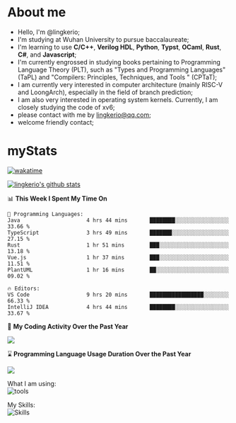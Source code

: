# About me

- Hello, I'm @lingkerio; 
- I'm studying at Wuhan University to pursue baccalaureate;
- I'm learning to use **C/C++**, **Verilog HDL**, **Python**, **Typst**, **OCaml**, **Rust**, **C#**, and **Javascript**;
- I'm currently engrossed in studying books pertaining to Programming Language Theory (PLT), such as "Types and Programming Languages" (TaPL) and "Compilers: Principles, Techniques, and Tools " (CPTaT);
- I am currently very interested in computer architecture (mainly RISC-V and LoongArch), especially in the field of branch prediction;
- I am also very interested in operating system kernels. Currently, I am closely studying the code of xv6;
- please contact with me by lingkerio@qq.com;
- welcome friendly contact;


# myStats
[![wakatime](https://wakatime.com/badge/user/91f23013-72dc-47fa-9246-c7f1d9e4561b.svg)](https://wakatime.com/@91f23013-72dc-47fa-9246-c7f1d9e4561b)

[![lingkerio's github stats](https://github-readme-stats-sigma-five.vercel.app/api?username=lingkerio&count_private=true&show_icons=true&theme=gruvbox "![lingkerio's github stats")](https://github.com/anuraghazra/github-readme-stats)

<!--START_SECTION:waka-->
📊 **This Week I Spent My Time On** 

```text
💬 Programming Languages: 
Java                     4 hrs 44 mins       ████████░░░░░░░░░░░░░░░░░   33.66 % 
TypeScript               3 hrs 49 mins       ███████░░░░░░░░░░░░░░░░░░   27.15 % 
Rust                     1 hr 51 mins        ███░░░░░░░░░░░░░░░░░░░░░░   13.18 % 
Vue.js                   1 hr 37 mins        ███░░░░░░░░░░░░░░░░░░░░░░   11.51 % 
PlantUML                 1 hr 16 mins        ██░░░░░░░░░░░░░░░░░░░░░░░   09.02 % 

🔥 Editors: 
VS Code                  9 hrs 20 mins       █████████████████░░░░░░░░   66.33 % 
IntelliJ IDEA            4 hrs 44 mins       ████████░░░░░░░░░░░░░░░░░   33.67 % 
```


<!--END_SECTION:waka-->

📅 **My Coding Activity Over the Past Year**

<a href="https://wakatime.com"><img src="https://wakatime.com/share/@lingkerio/9d8c2ccb-422f-4031-86b5-c947c7b728ba.png" /></a>

⌛ **Programming Language Usage Duration Over the Past Year**

<a href="https://wakatime.com"><img src="https://wakatime.com/share/@lingkerio/b4268c3a-49e5-469e-b094-8e53392cb864.png" /></a>

What I am using:  
![tools](https://skillicons.dev/icons?i=discord,twitter,linkedin,gitlab,git,github,neovim,vim,stackoverflow,visualstudio,vscode,pycharm,arch,debian,ubuntu)  


My Skills:  
![Skills](https://skillicons.dev/icons?i=linux,windows,c,cpp,cs,ocaml,rust,py,js)  
